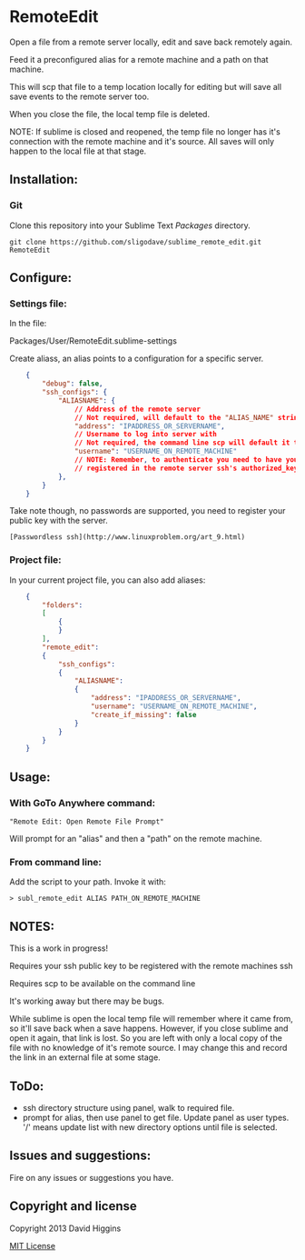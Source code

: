RemoteEdit
==========

Open a file from a remote server locally, edit and save back remotely again.

Feed it a preconfigured alias for a remote machine and a path on that machine.

This will scp that file to a temp location locally for editing but will save all save events to the remote server too.

When you close the file, the local temp file is deleted.

NOTE: If sublime is closed and reopened, the temp file no longer has it's connection with the remote machine and it's source.
All saves will only happen to the local file at that stage.


## Installation:


### Git

Clone this repository into your Sublime Text *Packages* directory.

    git clone https://github.com/sligodave/sublime_remote_edit.git RemoteEdit


## Configure:

### Settings file:

In the file:

Packages/User/RemoteEdit.sublime-settings

Create aliass, an alias points to a configuration for a specific server.

```json
	{
		"debug": false,
		"ssh_configs": {
			"ALIASNAME": {
				// Address of the remote server
				// Not required, will default to the "ALIAS_NAME" string
				"address": "IPADDRESS_OR_SERVERNAME",
				// Username to log into server with
				// Not required, the command line scp will default it to current user
				"username": "USERNAME_ON_REMOTE_MACHINE"
				// NOTE: Remember, to authenticate you need to have your pub key
				// registered in the remote server ssh's authorized_keys file.
			},
		}
	}
```

Take note though, no passwords are supported, you need to register your public key with the server.

    [Passwordless ssh](http://www.linuxproblem.org/art_9.html)

### Project file:

In your current project file, you can also add aliases:

```json
	{
		"folders":
		[
			{
			}
		],
		"remote_edit":
		{
			"ssh_configs":
			{
				"ALIASNAME":
				{
					"address": "IPADDRESS_OR_SERVERNAME",
					"username": "USERNAME_ON_REMOTE_MACHINE",
					"create_if_missing": false
				}
			}
		}
	}
```


## Usage:

### With GoTo Anywhere command:

    "Remote Edit: Open Remote File Prompt"

Will prompt for an "alias" and then a "path" on the remote machine. 

### From command line:

Add the script to your path.
Invoke it with:

    > subl_remote_edit ALIAS PATH_ON_REMOTE_MACHINE


## NOTES:

This is a work in progress!

Requires your ssh public key to be registered with the remote machines ssh

Requires scp to be available on the command line

It's working away but there may be bugs.

While sublime is open the local temp file will remember where it came from, so it'll save back when a save happens.
However, if you close sublime and open it again, that link is lost. So you are left with only a local copy of the file with no knowledge of it's remote source. I may change this and record the link in an external file at some stage.


## ToDo:

- ssh directory structure using panel, walk to required file.
- prompt for alias, then use panel to get file.
Update panel as user types. '/' means update list with new directory options until file is selected.

## Issues and suggestions:

Fire on any issues or suggestions you have.


## Copyright and license
Copyright 2013 David Higgins

[MIT License](LICENSE)
